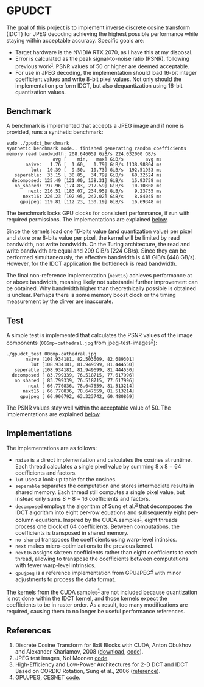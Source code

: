 # GPUDCT

The goal of this project is to implement inverse discrete cosine transform (IDCT) for JPEG decoding achieving the highest possible performance while staying within acceptable accuracy. Specific goals are:

- Target hardware is the NVIDIA RTX 2070, as I have this at my disposal.
- Error is calculated as the peak signal-to-noise ratio (PSNR), following previous work<sup>[1](#references)</sup>. PSNR values of 50 or higher are deemed acceptable.
- For use in JPEG decoding, the implementation should load 16-bit integer coefficient values and write 8-bit pixel values. Not only should the implementation perform IDCT, but also dequantization using 16-bit quantization values.

## Benchmark

A benchmark is implemented that accepts a JPEG image and if none is provided, runs a synthetic benchmark:

```shell
sudo ./gpudct_benchmark
synthetic benchmark mode.. finished generating random coefficients
memory read bandwidth: 208.646059 GiB/s 224.032000 GB/s
                 avg [    min,   max] GiB/s        avg ms
       naive:   1.76 [  1.60,   1.79] GiB/s 1138.98804 ms
         lut:  10.39 [  9.50,  10.73] GiB/s  192.51953 ms
   seperable:  33.15 [ 30.85,  34.79] GiB/s   60.32524 ms
  decomposed: 125.49 [121.00, 138.31] GiB/s   15.93758 ms
   no_shared: 197.96 [174.83, 217.59] GiB/s   10.10308 ms
        next: 216.51 [183.07, 234.95] GiB/s    9.23755 ms
      next16: 226.23 [192.95, 242.02] GiB/s    8.84045 ms
     gpujpeg: 119.81 [112.23, 130.19] GiB/s   16.69348 ms
```

The benchmark locks GPU clocks for consistent performance, if run with required permissions. The implementations are explained [below](#implementations).

Since the kernels load one 16-bits value (and quantization value) per pixel and store one 8-bits value per pixel, the kernel will be limited by read bandwidth, not write bandwidth. On the Turing architecture, the read and write bandwidth are equal and 209 GiB/s (224 GB/s). Since they can be performed simultaneously, the effective bandwidth is 418 GiB/s (448 GB/s). However, for the IDCT application the bottleneck is read bandwidth.

The final non-reference implementation (`next16`) achieves performance at or above bandwidth, meaning likely not substantial further improvement can be obtained. Why bandwidth higher than theorethically possible is obtained is unclear. Perhaps there is some memory boost clock or the timing measurement by the dirver are inaccurate.

## Test

A simple test is implemented that calculates the PSNR values of the image components (`006mp-cathedral.jpg` from jpeg-test-images<sup>[2](#references)</sup>):

```shell
./gpudct_test 006mp-cathedral.jpg
       naive [108.934181, 82.503609, 82.689301]
         lut [108.934181, 81.949699, 81.444550]
   seperable [108.934181, 81.949699, 81.444550]
  decomposed [ 83.799339, 76.518715, 77.617996]
   no shared [ 83.799339, 76.518715, 77.617996]
        next [ 66.770836, 78.647659, 81.513214]
      next16 [ 66.770836, 78.647659, 81.513214]
     gpujpeg [ 66.906792, 63.323742, 60.480869]
```

The PSNR values stay well within the acceptable value of 50. The implementations are explained [below](#implementations).

## Implementations

The implementations are as follows:
- `naive` is a direct implementation and calculates the cosines at runtime. Each thread calculates a single pixel value by summing 8 x 8 = 64 coefficients and factors.
- `lut` uses a look-up table for the cosines.
- `seperable` separates the computation and stores intermediate results in shared memory. Each thread still computes a single pixel value, but instead only sums 8 + 8 = 16 coefficients and factors.
- `decomposed` employs the algorithm of Sung et al.<sup>[3](#references)</sup> that decomposes the IDCT algorithm into eight per-row equations and subsequently eight per-column equations. Inspired by the CUDA samples<sup>[1](#references)</sup>, eight threads process one block of 64 coefficients. Between computations, the coefficients is transposed in shared memory.
- `no shared` transposes the coefficients using warp-level intinsics.
- `next` makes micro-optimizations to the previous kernel.
- `next16` assigns sixteen coefficients rather than eight coefficients to each thread, allowing to transpose the coefficients between computations with fewer warp-level intrinsics.
- `gpujpeg` is a reference implementation from GPUJPEG<sup>[4](#references)</sup> with minor adjustments to process the data format.

The kernels from the CUDA samples<sup>[1](#references)</sup> are not included because quantization is not done within the IDCT kernel, and those kernels expect the coefficients to be in raster order. As a result, too many modifications are required, causing them to no longer be useful performance references.

## References

1. Discrete Cosine Transform for 8x8 Blocks with CUDA, Anton Obukhov and Alexander Kharlamov, 2008 ([download](https://developer.download.nvidia.com/assets/cuda/files/dct8x8.pdf), [code](https://github.com/NVIDIA/cuda-samples/tree/master/Samples/2_Concepts_and_Techniques/dct8x8)).
2. JPEG test images, Nol Moonen [code](https://github.com/nolmoonen/jpeg-test-images).
3. High-Efficiency and Low-Power Architectures for 2-D DCT and IDCT Based on CORDIC Rotation, Sung et al., 2006 ([reference](https://ieeexplore.ieee.org/document/4032176)).
4. GPUJPEG, CESNET [code](https://github.com/CESNET/GPUJPEG).
